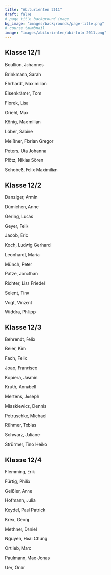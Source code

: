 ```yaml
---
title: "Abiturienten 2011"
draft: false
# page title background image
bg_image: "images/backgrounds/page-title.png"
# course thumbnail
image: "images/abiturienten/abi-foto 2011.png"
---
```


## Klasse 12/1

Boullion, Johannes

Brinkmann, Sarah

Ehrhardt, Maximilian

Eisenkrämer, Tom

Florek, Lisa

Griehl, Max

König, Maximilian

Löber, Sabine

Meißner, Florian Gregor

Peters, Uta Johanna

Plötz, Niklas Sören

Schobeß, Felix Maximilian

## Klasse 12/2

Danziger, Armin

Dümichen, Anne

Gering, Lucas

Geyer, Felix

Jacob, Eric

Koch, Ludwig Gerhard

Leonhardt, Maria

Münch, Peter

Patze, Jonathan

Richter, Lisa Friedel

Selent, Tino

Vogt, Vinzent

Widdra, Philipp

## Klasse 12/3

Behrendt, Felix

Beier, Kim

Fach, Felix

Joao, Francisco

Kopiera, Jasmin

Kruth, Annabell

Mertens, Joseph

Miaskiewicz, Dennis

Petruschke, Michael

Rühmer, Tobias

Schwarz, Juliane

Strürmer, Tino Heiko

## Klasse 12/4

Flemming, Erik

Fürtig, Philip

Geißler, Anne

Hofmann, Julia

Keydel, Paul Patrick

Krex, Georg

Methner, Daniel

Nguyen, Hoai Chung

Ortlieb, Marc

Paulmann, Max Jonas

Uer, Önör
